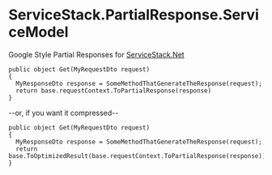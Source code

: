ServiceStack.PartialResponse.ServiceModel
=========================================

Google Style Partial Responses for [ServiceStack.Net](https://github.com/ServiceStack/ServiceStack)

```
public object Get(MyRequestDto request)
{
  MyResponseDto response = SomeMethodThatGenerateTheResponse(request);
  return base.requestContext.ToPartialResponse(response)
}
```
--or, if you want it compressed--
```
public object Get(MyRequestDto request)
{
  MyResponseDto response = SomeMethodThatGenerateTheResponse(request);
  return base.ToOptimizedResult(base.requestContext.ToPartialResponse(response))
}
```
